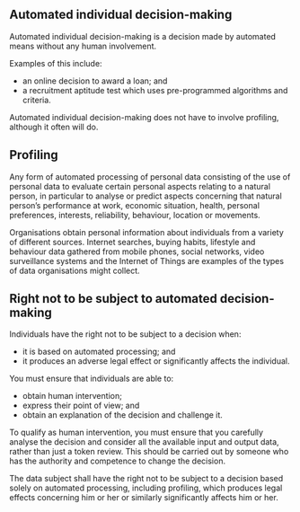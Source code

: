 ## Automated individual decision-making 

Automated individual decision-making is a decision made by automated means without any human involvement.

Examples of this include:

- an online decision to award a loan; and
- a recruitment aptitude test which uses pre-programmed algorithms and criteria.

Automated individual decision-making does not have to involve profiling, although it often will do.

## Profiling

Any form of automated processing of personal data consisting of the use of personal data to evaluate certain personal aspects relating to a natural person, in particular to analyse or predict aspects concerning that natural person’s performance at work, economic situation, health, personal preferences, interests, reliability, behaviour, location or movements.

Organisations obtain personal information about individuals from a variety of different sources. Internet searches, buying habits, lifestyle and behaviour data gathered from mobile phones, social networks, video surveillance systems and the Internet of Things are examples of the types of data organisations might collect.

## Right not to be subject to automated decision-making

Individuals have the right not to be subject to a decision when:

- it is based on automated processing; and
- it produces an adverse legal effect or significantly affects the individual.

You must ensure that individuals are able to:
- obtain human intervention;
- express their point of view; and
- obtain an explanation of the decision and challenge it.

To qualify as human intervention, you must ensure that you carefully analyse the decision and consider all the available input and output data, rather than just a token review. This should be carried out by someone who has the authority and competence to change the decision.

The data subject shall have the right not to be subject to a decision based solely on automated processing, including profiling, which produces legal effects concerning him or her or similarly significantly affects him or her.
